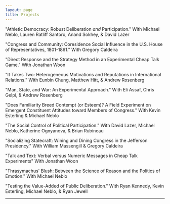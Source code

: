 ```yaml
---
layout: page
title: Projects
---
```


"Athletic Democracy: Robust Deliberation *and* Participation." 
With Michael Neblo, Lauren Ratliff Santoro, Anand Sokhey, & David Lazer

"Congress and Community: Coresidence Social Influence in the U.S. House of Representatives, 1801-1861." 
With Gregory Caldeira

"Direct Response and the Strategy Method in an Experimental Cheap Talk Game."
With Jonathan Woon

"It Takes Two: Heterogeneous Motivations and Reputations in International Relations." 
With Eunbin Chung, Matthew Hitt, & Andrew Rosenberg

"Man, State, and War: An Experimental Approach."
With Eli Assaf, Chris Gelpi, & Andrew Rosenberg

"Does Familiarity Breed Contempt (or Esteem)? A Field Experiment on Emergent Constituent Attitudes toward Members of Congress." 
With Kevin Esterling & Michael Neblo

"The Social Control of Political Participation." 
With David Lazer, Michael Neblo, Katherine Ognyanova, & Brian Rubineau

"Socializing Statecraft: Wining and Dining Congress in the Jefferson Presidency." With William Massengill & Gregory Caldeira

"Talk and Text: Verbal versus Numeric Messages in Cheap Talk Experiments"
With Jonathan Woon

"Thrasymachus' Blush: Between the Science of Reason and the Politics of Emotion." 
With Michael Neblo

"Testing the Value-Added of Public Deliberation."
With Ryan Kennedy, Kevin Esterling,  Michael Neblo, & Ryan Jewell

---
